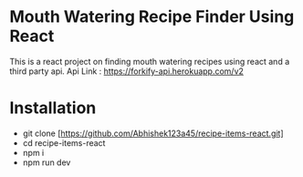 # Mouth Watering Recipe Finder Using React

This is a react project on finding mouth watering recipes using react and a third party api.
Api Link : https://forkify-api.herokuapp.com/v2

# Installation

- git clone [https://github.com/Abhishek123a45/recipe-items-react.git]
- cd recipe-items-react
- npm i
- npm run dev
